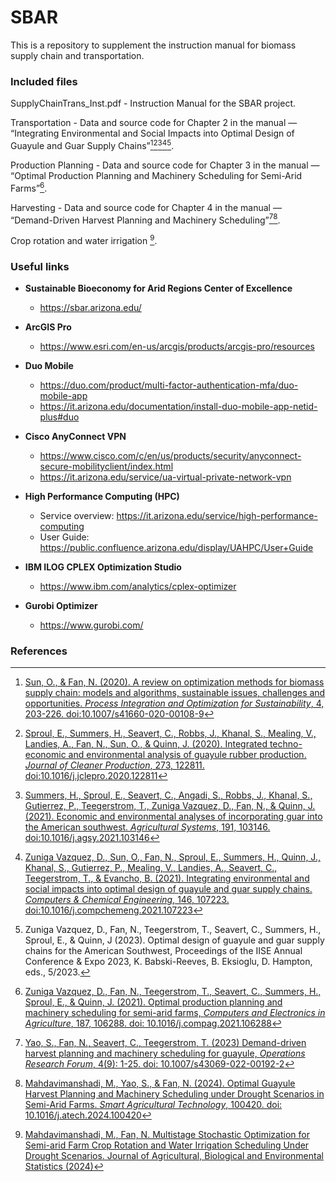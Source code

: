 # SBAR

This is a repository to supplement the instruction manual for biomass supply chain and transportation.

### Included files

SupplyChainTrans_Inst.pdf - Instruction Manual for the SBAR project.

Transportation - Data and source code for Chapter 2 in the manual — “Integrating Environmental and Social Impacts into Optimal Design of Guayule and Guar Supply Chains”[^1][^2][^3][^4][^5].

Production Planning - Data and source code for Chapter 3 in the manual — “Optimal Production Planning and Machinery Scheduling for Semi-Arid Farms”[^6].

Harvesting - Data and source code for Chapter 4 in the manual — “Demand-Driven Harvest Planning and Machinery Scheduling”[^7][^8].

Crop rotation and water irrigation [^9].

### Useful links

- **Sustainable Bioeconomy for Arid Regions Center of Excellence**
  - https://sbar.arizona.edu/ 

- **ArcGIS Pro** 
  - https://www.esri.com/en-us/arcgis/products/arcgis-pro/resources
- **Duo Mobile**
  - https://duo.com/product/multi-factor-authentication-mfa/duo-mobile-app
  - https://it.arizona.edu/documentation/install-duo-mobile-app-netid-plus#duo
- **Cisco AnyConnect VPN**
  - https://www.cisco.com/c/en/us/products/security/anyconnect-secure-mobilityclient/index.html
  - https://it.arizona.edu/service/ua-virtual-private-network-vpn
- **High Performance Computing (HPC)**
  - Service overview: https://it.arizona.edu/service/high-performance-computing
  - User Guide: https://public.confluence.arizona.edu/display/UAHPC/User+Guide
- **IBM ILOG CPLEX Optimization Studio**
  - https://www.ibm.com/analytics/cplex-optimizer
- **Gurobi Optimizer**
  - https://www.gurobi.com/

### References

[^1]: [Sun, O., & Fan, N. (2020). A review on optimization methods for biomass supply chain: models and algorithms, sustainable issues, challenges and opportunities. *Process Integration and Optimization for Sustainability*, 4, 203-226. doi:10.1007/s41660-020-00108-9](https://doi.org/10.1007/s41660-020-00108-9)

[^2]: [Sproul, E., Summers, H., Seavert, C., Robbs, J., Khanal, S., Mealing, V., Landies, A., Fan, N., Sun, O., & Quinn, J. (2020). Integrated techno-economic and environmental analysis of guayule rubber production. *Journal of Cleaner Production*, 273, 122811. doi:10.1016/j.jclepro.2020.122811](https://www.doi.org/10.1016/j.jclepro.2020.122811)

[^3]: [Summers, H., Sproul, E., Seavert, C., Angadi, S., Robbs, J., Khanal, S., Gutierrez, P., Teegerstrom, T., Zuniga Vazquez, D., Fan, N., & Quinn, J. (2021). Economic and environmental analyses of incorporating guar into the American southwest. *Agricultural Systems*, 191, 103146. doi:10.1016/j.agsy.2021.103146](https://doi.org/10.1016/j.agsy.2021.103146)

[^4]: [Zuniga Vazquez, D., Sun, O., Fan, N., Sproul, E., Summers, H., Quinn, J., Khanal, S., Gutierrez, P., Mealing, V., Landies, A., Seavert, C., Teegerstrom, T., & Evancho, B. (2021). Integrating environmental and social impacts into optimal design of guayule and guar supply chains. *Computers & Chemical Engineering*, 146, 107223. doi:10.1016/j.compchemeng.2021.107223](https://doi.org/10.1016/j.compchemeng.2021.107223)

[^5]: Zuniga Vazquez, D., Fan, N., Teegerstrom, T., Seavert, C., Summers, H., Sproul, E., & Quinn, J (2023).  Optimal design of guayule and guar supply chains for the American Southwest, Proceedings of the IISE Annual Conference & Expo 2023, K. Babski-Reeves, B. Eksioglu, D. Hampton, eds., 5/2023.

[^6]: [Zuniga Vazquez, D., Fan, N., Teegerstrom, T., Seavert, C., Summers, H., Sproul, E., & Quinn, J. (2021).  Optimal production planning and machinery scheduling for semi-arid farms, *Computers and Electronics in Agriculture*, 187, 106288. doi: 10.1016/j.compag.2021.106288](https://doi.org/10.1016/j.compag.2021.106288)

[^7]: [Yao, S., Fan, N., Seavert, C., Teegerstrom, T. (2023) Demand-driven harvest planning and machinery scheduling for guayule, *Operations Research Forum*, 4(9): 1-25. doi: 10.1007/s43069-022-00192-2](https://doi.org/10.1007/s43069-022-00192-2)

[^8]:[Mahdavimanshadi, M., Yao, S., & Fan, N. (2024). Optimal Guayule Harvest Planning and Machinery Scheduling under Drought Scenarios in Semi-Arid Farms. *Smart Agricultural Technology*, 100420. doi: 10.1016/j.atech.2024.100420](https://doi.org/10.1016/j.atech.2024.100420)

[^9]:[Mahdavimanshadi, M., Fan, N. Multistage Stochastic Optimization for Semi-arid Farm Crop Rotation and Water Irrigation Scheduling Under Drought Scenarios. Journal of Agricultural, Biological and Environmental Statistics (2024)](https://doi.org/10.1007/s13253-024-00651-9)
